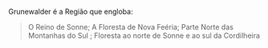 Grunewalder é a Região que engloba:
> O Reino de Sonne;
> A Floresta de Nova Feéria;
> Parte Norte das Montanhas do Sul <Dar nome>;
> Floresta <Dar nome> ao norte de Sonne e ao sul da Cordilheira <Dar nome>